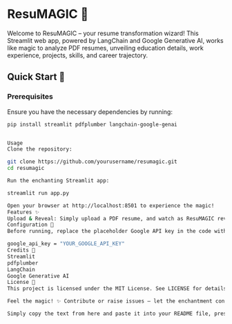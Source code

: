 # ResuMAGIC 🌟

Welcome to ResuMAGIC – your resume transformation wizard! This Streamlit web app, powered by LangChain and Google Generative AI, works like magic to analyze PDF resumes, unveiling education details, work experience, projects, skills, and career trajectory.

## Quick Start 🚀

### Prerequisites

Ensure you have the necessary dependencies by running:

```bash
pip install streamlit pdfplumber langchain-google-genai


Usage
Clone the repository:

git clone https://github.com/yourusername/resumagic.git
cd resumagic

Run the enchanting Streamlit app:

streamlit run app.py

Open your browser at http://localhost:8501 to experience the magic!
Features ✨
Upload & Reveal: Simply upload a PDF resume, and watch as ResuMAGIC reveals education, work, projects, skills, and career trajectory.
Configuration 🔑
Before running, replace the placeholder Google API key in the code with your own. Get your API key here.

google_api_key = "YOUR_GOOGLE_API_KEY"
Credits 🌈
Streamlit
pdfplumber
LangChain
Google Generative AI
License 📜
This project is licensed under the MIT License. See LICENSE for details.

Feel the magic! ✨ Contribute or raise issues – let the enchantment continue!

Simply copy the text from here and paste it into your README file, preserving the original font style.

